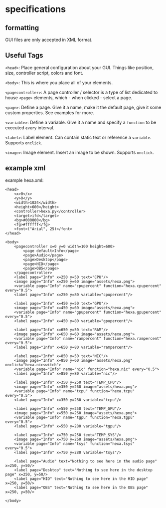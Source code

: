 # specifications

## formatting
GUI files are only accepted in XML format.


## Useful Tags
`<head>`:
    Place general configuration about your GUI. Things like position, size, controller script, colors and font.

`<body>`:
    This is where you place all of your elements.

`<pagecontroller>`:
    A page controller / selector is a type of list dedicated to house `<page>` elements, which - when clicked - select a page.

`<page>`:
    Define a page. Give it a name, make it the default page, give it some custom properties. See examples for more.

`<variable>`:
    Define a variable. Give it a name and specify a `function` to be executed `every` interval.

`<label>`:
    Label element. Can contain static text or reference a `variable`. Supports `onclick`.

`<image>`:
    Image element. Insert an image to be shown. Supports `onclick`.




## example xml
example hexa.xml:

    <head>
        <x>0</x>
        <y>0</y>
        <width>1024</width>
        <height>600</height>
        <controller>hexa.py</controller>
        <target>ifd</target>
        <bg>#000000</bg>
        <fg>#ffffff</fg>
        <font>("Arial", 25)</font>
    </head>
    
    <body>
        <pagecontroller x=0 y=0 width=100 height=600>
            <page default>Info</page>
            <page>Audio</page>
            <page>Desktop</page>
            <page>HID</page>
            <page>OBS</page>
        </pagecontroller>
        <label page="Info" x=250 y=50 text="CPU"/>
        <image page="Info" x=250 y=60 image="assets/hexa.png">
        <variable page="Info" name="cpupercent" function="hexa.cpupercent" every="0.5">
        <label page="Info" x=250 y=80 variable="cpupercent"/>
        
        <label page="Info" x=450 y=50 text="GPU"/>
        <image page="Info" x=450 y=60 image="assets/hexa.png">
        <variable page="Info" name="gpupercent" function="hexa.gpupercent" every="0.5">
        <label page="Info" x=450 y=80 variable="gpupercent"/>

        <label page="Info" x=650 y=50 text="RAM"/>
        <image page="Info" x=650 y=60 image="assets/hexa.png">
        <variable page="Info" name="rampercent" function="hexa.rampercent" every="0.5">
        <label page="Info" x=650 y=80 variable="rampercent"/>

        <label page="Info" x=850 y=50 text="NIC"/>
        <image page="Info" x=850 y=60 image="assets/hexa.png" onclick="hexa.nicswitch">
        <variable page="Info" name="nic" function="hexa.nic" every="0.5">
        <label page="Info" x=850 y=80 variable="nic"/>

        <label page="Info" x=350 y=250 text="TEMP_CPU"/>
        <image page="Info" x=350 y=260 image="assets/hexa.png">
        <variable page="Info" name="tcpu" function="hexa.tcpu" every="0.5">
        <label page="Info" x=350 y=280 variable="tcpu"/>
        
        <label page="Info" x=550 y=250 text="TEMP_GPU"/>
        <image page="Info" x=550 y=260 image="assets/hexa.png">
        <variable page="Info" name="tgpu" function="hexa.tgpu" every="0.5">
        <label page="Info" x=550 y=280 variable="tgpu"/>

        <label page="Info" x=750 y=250 text="TEMP_SYS"/>
        <image page="Info" x=750 y=260 image="assets/hexa.png">
        <variable page="Info" name="tsys" function="hexa.tsys" every="0.5">
        <label page="Info" x=750 y=280 variable="tsys"/>

        <label page="Audio" text="Nothing to see here in the audio page" x=250, y=50/>
        <label page="Desktop" text="Nothing to see here in the desktop page" x=250, y=50/>
        <label page="HID" text="Nothing to see here in the HID page" x=250, y=50/>
        <label page="OBS" text="Nothing to see here in the OBS page" x=250, y=50/>

    </body>